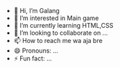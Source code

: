 - 👋 Hi, I’m Galang 
- 👀 I’m interested in Main game
- 🌱 I’m currently learning HTML,CSS
- 💞️ I’m looking to collaborate on ...
- 📫 How to reach me wa aja bre
- 😄 Pronouns: ...
- ⚡ Fun fact: ...

<!---
galangXPPLG2/galangXPPLG2 is a ✨ special ✨ repository because its `README.md` (this file) appears on your GitHub profile.
You can click the Preview link to take a look at your changes.
--->
